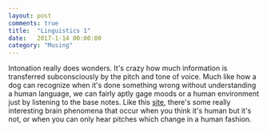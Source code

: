 ```yaml
---
layout: post
comments: true
title:  "Linguistics 1"
date:   2017-1-14 00:00:00
category: "Musing"
---
```


Intonation really does wonders. It's crazy how much information is transferred subconsciously by the pitch and tone of voice. Much like how a dog can recognize when it's done something wrong without understanding a human language, we can fairly aptly gage moods or a human environment just by listening to the base notes. Like this [site][1], there's some really interesting brain phenomena that occur when you think it's human but it's not, or when you can only hear pitches which change in a human fashion.

[1]:https://mynoise.net/NoiseMachines/babbleNoiseGenerator.php

